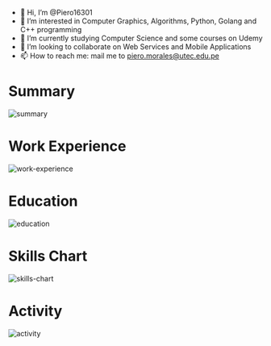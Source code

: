 - 👋 Hi, I’m @Piero16301
- 👀 I’m interested in Computer Graphics, Algorithms, Python, Golang and C++ programming
- 🌱 I’m currently studying Computer Science and some courses on Udemy
- 💞️ I’m looking to collaborate on Web Services and Mobile Applications
- 📫 How to reach me: mail me to piero.morales@utec.edu.pe

# Summary
![summary](https://cr-ss-service.azurewebsites.net/api/ScreenShot?widget=summary&username=piero16301&branding=false)

# Work Experience
![work-experience](https://cr-ss-service.azurewebsites.net/api/ScreenShot?widget=work-experience&username=piero16301&branding=false&logos=true)

# Education
![education](https://cr-ss-service.azurewebsites.net/api/ScreenShot?widget=education&username=piero16301&branding=false)

# Skills Chart
![skills-chart](https://cr-skills-chart-widget.azurewebsites.net/api/api?username=piero16301&show-other-skills=true&branding=false&skills=C,C%2B%2B,C%23,Dart,Go,HTML,JSON,Java,JavaScript,Kotlin,Python,SQL)

# Activity
![activity](https://cr-ss-service.azurewebsites.net/api/ScreenShot?widget=activity&username=piero16301&branding=false&labels=true&legend=true)

<!---
Piero16301/Piero16301 is a ✨ special ✨ repository because its `README.md` (this file) appears on your GitHub profile.
You can click the Preview link to take a look at your changes.

# Summary
![summary](https://cr-ss-service.azurewebsites.net/api/ScreenShot?widget=summary&username=piero16301&branding=false)

# Work Experience
![work-experience](https://cr-ss-service.azurewebsites.net/api/ScreenShot?widget=work-experience&username=piero16301&branding=false&logos=true)

# Education
![education](https://cr-ss-service.azurewebsites.net/api/ScreenShot?widget=education&username=piero16301&branding=false)

# Skills Chart
![skills-chart](https://cr-skills-chart-widget.azurewebsites.net/api/api?username=piero16301&show-other-skills=true&branding=false&skills=C,C%2B%2B,C%23,Dart,Go,HTML,JSON,Java,JavaScript,Kotlin,Python,SQL)

# Activity
![activity](https://cr-ss-service.azurewebsites.net/api/ScreenShot?widget=activity&username=piero16301&branding=false&labels=true&legend=true)
--->
